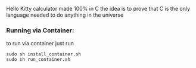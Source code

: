 Hello Kitty calculator made 100% in C
the idea is to prove that C is the only language needed
to do anything in the universe
### Running via Container:

to run via container just run
```shel
sudo sh install_container.sh
sudo sh run_container.sh
```
